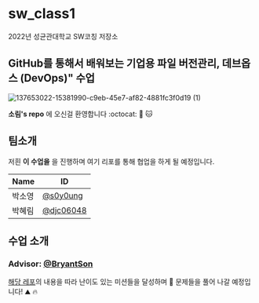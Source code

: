 # sw_class1
2022년 성균관대학교 SW코칭 저장소

## GitHub를 통해서 배워보는 기업용 파일 버전관리, 데브옵스 (DevOps)" 수업

![137653022-15381990-c9eb-45e7-af82-4881fc3f0d19 (1)](https://user-images.githubusercontent.com/5396174/172204919-9ffb3993-1670-492e-a739-2efc25f9e8c3.gif)


**소림's repo** 에 오신걸 환영합니다 :octocat: 🐙 🐱

## 팀소개
저흰 **이 수업을** 을 진행하며 여기 리포를 통해 협업을 하게 될 예정입니다.

| Name | ID |
| ---- | -- |
| 박소영 | [@s0y0ung](https://github.com/s0y0ung) |
| 박혜림 | [@djc06048](https://github.com/djc06048) |

## 수업 소개
### Advisor: [@BryantSon](https://github.com/bryantson)
[해당 레포](https://github.com/BryantSon-Class/Week1-GitHubClass-SKG)의 내용을 따라 난이도 있는 미션들을 달성하며 🏃 문제들을 풀어 나갈 예정입니다! ⛰️ 🔥